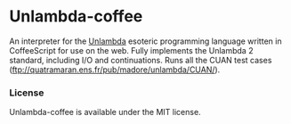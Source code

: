 # Unlambda-coffee

An interpreter for the [Unlambda](http://www.madore.org/~david/programs/unlambda/)
esoteric programming language written in CoffeeScript for use on the web. Fully
implements the Unlambda 2 standard, including I/O and continuations. Runs all
the CUAN test cases (ftp://quatramaran.ens.fr/pub/madore/unlambda/CUAN/).

### License

Unlambda-coffee is available under the MIT license.
